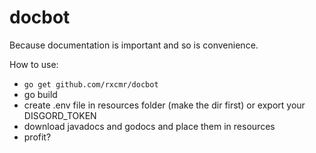 # docbot

Because documentation is important and so is convenience.

How to use:
- `go get github.com/rxcmr/docbot`
- go build
- create .env file in resources folder (make the dir first) or export your DISGORD_TOKEN
- download javadocs and godocs and place them in resources
- profit?
